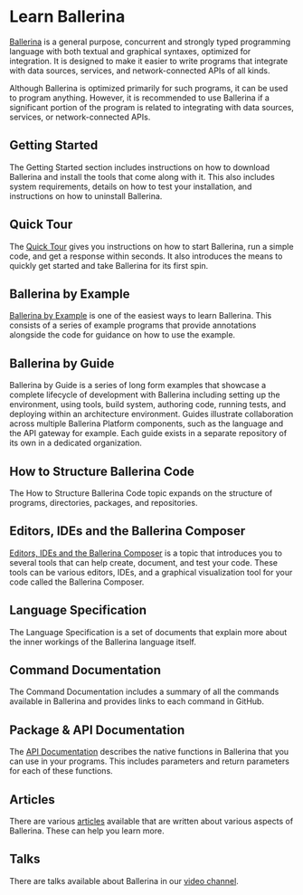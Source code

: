# Learn Ballerina

[Ballerina](http://ballerina.io) is a general purpose, concurrent and strongly typed programming language with both textual and graphical syntaxes, optimized for integration. It is designed to make it easier to write programs that integrate with data sources, services, and network-connected APIs of all kinds. 

Although Ballerina is optimized primarily for such programs, it can be used to program anything. However, it is recommended to use Ballerina if a significant portion of the program is related to integrating with data sources, services, or network-connected APIs.

## Getting Started

The Getting Started section includes instructions on how to download Ballerina and install the tools that come along with it. This also includes system requirements, details on how to test your installation, and instructions on how to uninstall Ballerina.

## Quick Tour

The [Quick Tour](https://github.com/ballerina-lang/ballerina/blob/master/docs/quick-tour.md) gives you instructions on how to start Ballerina, run a simple code, and get a response within seconds. It also introduces the means to quickly get started and take Ballerina for its first spin.

## Ballerina by Example

[Ballerina by Example](https://ballerinalang.org/docs/by-example/) is one of the easiest ways to learn Ballerina. This consists of a series of example programs that provide annotations alongside the code for guidance on how to use the example.

## Ballerina by Guide

Ballerina by Guide is a series of long form examples that showcase a complete lifecycle of development with Ballerina including setting up the environment, using tools, build system, authoring code, running tests, and deploying within an architecture environment. Guides illustrate collaboration across multiple Ballerina Platform components, such as the language and the API gateway for example. Each guide exists in a separate repository of its own in a dedicated organization.

## How to Structure Ballerina Code

The How to Structure Ballerina Code topic expands on the structure of programs, directories, packages, and repositories.

## Editors, IDEs and the Ballerina Composer

[Editors, IDEs and the Ballerina Composer](https://github.com/ballerina-lang/ballerina/blob/master/docs/tools-ides-ballerina-composer.md) is a topic that introduces you to several tools that can help create, document, and test your code. These tools can be various editors, IDEs, and a graphical visualization tool for your code called the Ballerina Composer.

## Language Specification

The Language Specification is a set of documents that explain more about the inner workings of the Ballerina language itself.  

## Command Documentation

The Command Documentation includes a summary of all the commands available in Ballerina and provides links to each command in GitHub.

## Package & API Documentation

The [API Documentation](https://ballerinalang.org/docs/api/0.964.0/) describes the native functions in Ballerina that you can use in your programs. This includes parameters and return parameters for each of these functions.

## Articles 

There are various [articles](https://medium.com/@ballerinalang) available that are written about various aspects of Ballerina. These can help you learn more.

## Talks 

There are talks available about Ballerina in our [video channel](https://www.youtube.com/channel/UCBMvET-T1YshLrJRLpuKJ5g).

